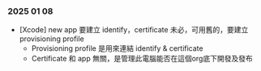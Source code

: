 ### 2025 01 08
- [Xcode] new app 要建立 identify，certificate 未必，可用舊的，要建立provisioning profile
  - Provisioning profile 是用來連結 identify & certificate
  - Certificate 和 app 無關，是管理此電腦能否在這個org底下開發及發布
